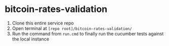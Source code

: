 # bitcoin-rates-validation


1. Clone this entire service repo
2. Open terminal at `[repo root]/bitcoin-rates-validation/`
3. Run the command from `run.cmd` to finally run the cucumber tests against the local instance
